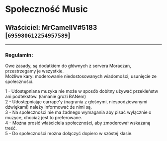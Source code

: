 # Społeczność Music

## Właściciel: MrCamelIV#5183 [`695980612254957589`]

---

### Regulamin:

Owe zasady, są dodatkiem do głównych z servera Moraczan, przestrzegamy je wszystkie.
</br>
Możliwe kary: moderowanie niedostosowanych wiadomości; usunięcie ze społeczności.

1 - Udostępniana muzyka nie może w sposób dobitny używać przekleństw ani podtekstów. (łamanie grozi BANem)
</br>
2 - Udostępniając earrape'y (nagrania z głośnymi, niespodziewanymi dźwiękami) należy informować że nimi są.
</br>
3 - Na społeczności nie ma żadnego wymagania aby pisać wyłącznie o muzyce, chociaż jest to preferowane.
</br>
4 - Można prosić właściciela społeczności, aby zmoderował wskazaną treść.
</br>
5 - Do społeczności można dołączyć dopiero w szóstej klasie.
